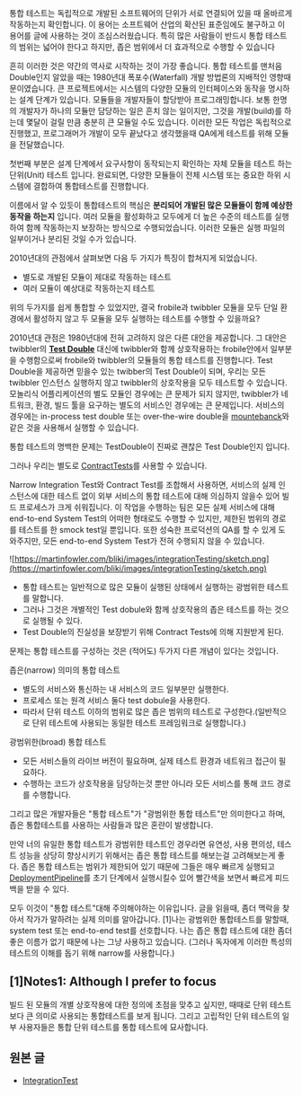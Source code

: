 통합 테스트는 독립적으로 개발된 소프트웨어의 단위가 서로 연결되어 있을 때 올바르게 작동하는지 확인합니다. 이 용어는 소프트웨어 산업의 확산된 표준임에도 불구하고 이 용어를 글에 사용하는 것이 조심스러웠습니다. 특히 많은 사람들이 반드시 통합 테스트의 범위는 넓어야 한다고 하지만, 좁은 범위에서 더 효과적으로 수행할 수 있습니다

흔히 이러한 것은 약간의 역사로 시작하는 것이 가장 좋습니다. 통합 테스트를 맨처음 Double인지 알았을 때는 1980년대 폭포수(Waterfall) 개발 방법론의 지배적인 영향때문이였습니다. 큰 프로젝트에서는 시스템의 다양한 모듈의 인터페이스와 동작을 명시하는 설계 단계가 있습니다. 모듈들을 개발자들이 할당받아 프로그래밍합니다. 보통 한명의 개발자가 하나의 모듈만 담당하는 일은 흔치 않는 일이지만, 그것을 개발(build)를 하는데 몇달이 걸릴 만큼 충분히 큰 모듈일 수도 있습니다. 이러한 모든 작업은 독립적으로 진행했고, 프로그래머가 개발이 모두 끝났다고 생각했을때 QA에게 테스트를 위해 모듈을 전달했습니다.

첫번째 부분은 설계 단계에서 요구사항이 동작되는지 확인하는 자체 모듈을 테스트 하는 단위(Unit) 테스트 입니다. 완료되면, 다양한 모듈들이 전체 시스템 또는 중요한 하위 시스템에 결합하여 통합테스트를 진행합니다.

이름에서 알 수 있듯이 통합테스트의 핵심은 **분리되어 개발된 많은 모듈들이 함께 예상한 동작을 하는지** 입니다. 여러 모듈을 활성화하고 모두에게 더 높은 수준의 테스트를 실행하여 함께 작동하는지 보장하는 방식으로 수행되었습니다. 이러한 모듈은 실행 파일의 일부이거나 분리된 것일 수가 있습니다.

2010년대의 관점에서 살펴보면 다음 두 가지가 특징이 합쳐지게 되었습니다.

- 별도로 개발된 모듈이 제대로 작동하는 테스트
- 여러 모듈이 예상대로 작동하는지 테스트

위의 두가지를 쉽게 통합할 수 있었지만, 결국 frobile과 twibbler 모듈을 모두 단일 환경에서 활성하지 않고 두 모듈을 모두 실행하는 테스트를 수행할 수 있을까요?

2010년대 관점은 1980년대에 전혀 고려하지 않은 다른 대안을 제공합니다. 그 대안은 twibbler의 **[Test Double](https://martinfowler.com/bliki/TestDouble.html)** 대신에 twibbler와 함께 상호작용하는 frobile안에서 일부분을 수행함으로써 frobile와 twibbler의 모듈들의 통합 테스트를 진행합니다. Test Double을 제공하면 믿을수 있는 twibber의 Test Double이 되며, 우리는 모든 twibbler 인스턴스 실행하지 않고 twibbler의 상호작용을 모두 테스트할 수 있습니다. 모놀리식 어플리케이션의 별도 모듈인 경우에는 큰 문제가 되지 않지만, twibbler가 네트워크, 환경, 빌드 툴을 요구하는 별도의 서비스인 경우에는 큰 문제입니다. 서비스의 경우에는 in-process test double 또는 over-the-wire double을 [mountebanck](http://www.mbtest.org/)와 같은 것을 사용해서 실행할 수 있습니다.

통합 테스트의 명백한 문제는 TestDouble이 진짜로 괜찮은 Test Double인지 입니다.

그러나 우리는 별도로 [ContractTests](https://martinfowler.com/bliki/ContractTest.html)를 사용할 수 있습니다.

Narrow Integration Test와 Contract Test를 조합해서 사용하면, 서비스의 실제 인스턴스에 대한 테스트 없이 외부 서비스의 통합 테스트에 대해 의심하지 않을수 있어 빌드 프로세스가 크게 쉬워집니다. 이 작업을 수행하는 팀은 모든 실제 서비스에 대해 end-to-end System Test의 어떠한 형태로도 수행할 수 있지만, 제한된 범위의 경로를 테스트를 한 smock test일 뿐입니다. 또한 성숙한 프로덕션의 QA를 할 수 있게 도와주지만, 모든 end-to-end System Test가 전혀 수행되지 않을 수 있습니다.

![https://martinfowler.com/bliki/images/integrationTesting/sketch.png](https://martinfowler.com/bliki/images/integrationTesting/sketch.png)

- 통합 테스트는 일반적으로 많은 모듈이 실행된 상태에서 실행하는 광범위한 테스트를 말합니다.
- 그러나 그것은 개별적인 Test dobule와 함께 상호작용의 좁은 테스트를 하는 것으로 실행될 수 있다.
- Test Double의 진실성을 보장받기 위해 Contract Tests에 의해 지원받게 된다.

문제는 통합 테스트를 구성하는 것은 (적어도) 두가지 다른 개념이 있다는 것입니다.

좁은(narrow) 의미의 통합 테스트

- 별도의 서비스와 통신하는 내 서비스의 코드 일부분만 실행한다.
- 프로세스 또는 원격 서비스 둘다 test dobule을 사용한다.
- 따라서 단위 테스트 이하의 범위로 많은 좁은 범위의 테스트로 구성한다.(일반적으로 단위 테스트에 사용되는 동일한 테스트 프레임워크로 실행합니다.)

광범위한(broad) 통합 테스트

- 모든 서비스들의 라이브 버전이 필요하며, 실제 테스트 환경과 네트워크 접근이 필요하다.
- 수행하는 코드가 상호작용을 담당하는것 뿐만 아니라 모든 서비스를 통해 코드 경로를 수행합니다.

그리고 많은 개발자들은 "통합 테스트"가 "광범위한 통합 테스트"만 의미한다고 하며, 좁은 통합테스트를 사용하는 사람들과 많은 혼란이 발생합니다.

만약 너의 유일한 통합 테스트가 광범위한 테스트인 경우라면 유연성, 사용 편의성, 테스트 성능을 상당히 향상시키기 위해서는 좁은 통합 테스트를 해보는걸 고려해보는게 좋다. 좁은 통합 테스트는 범위가 제한되어 있기 때문에 그들은 매우 빠르게 실행되고 [DeploymentPipeline](https://martinfowler.com/bliki/DeploymentPipeline.html)를 초기 단계에서 실행시킬수 있어 빨간색을 보면서 빠르게 피드백을 받을 수 있다.

모두 이것이 "통합 테스트"대해 주의해야하는 이유입니다. 글을 읽을때, 좀더 맥락을 찾아서 작가가 말하려는 실제 의미를 알아갑니다. [1]나는 광범위한 통합테스트를 말할때, system test 또는 end-to-end test를 선호합니다. 나는 좁은 통합 테스트에 대한 좀더 좋은 이름가 없기 때문에 나는 그냥 사용하고 있습니다. (그러나 독자에게 이러한 특성의 테스트의 이해를 돕기 위해 narrow를 사용합니다.) 

## [1]**Notes1:** Although I prefer to focus

빌드 된 모듈의 개별 상호작용에 대한 정의에 초점을 맞추고 싶지만, 때때로 단위 테스트보다 큰 의미로 사용되는 통합테스트를 보게 됩니다. 그리고 고립적인 단위 테스트의 일부 사용자들은 통합 단위 테스트를 통합 테스트에 묘사합니다.

## 원본 글

- [IntegrationTest](https://martinfowler.com/bliki/IntegrationTest.html)
